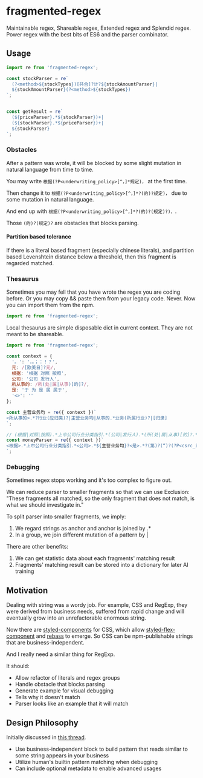 # fragmented-regex

Maintainable regex, Shareable regex, Extended regex and Splendid regex. Power regex with the best bits of ES6 and the parser combinator.

## Usage

```javascript
import re from 'fragmented-regex';

const stockParser = re`
  (?<method>${stockTypes})[共合]?计?${stockAmountParser}|
  ${stockAmountParser}(?<method>${stockTypes})
`;


const getResult = re`
  (${priceParser}.*${stockParser})+|
  (${stockParser}.*${priceParser})+|
  ${stockParser}
`;
```

### Obstacles

After a pattern was wrote, it will be blocked by some slight mutation in natural language from time to time.

You may write ```根据(?P<underwriting_policy>[^，]*规定)，``` at the first time.

Then change it to ```根据(?P<underwriting_policy>[^，]*?(的)?规定)，``` due to some mutation in natural language.

And end up with ```根据(?P<underwriting_policy>[^，]*?(的)?(规定)?)，```.

Those ```(的)?(规定)?``` are obstacles that blocks parsing.

#### Partition based tolerance

If there is a literal based fragment (especially chinese literals), and partition based Levenshtein distance below a threshold, then this fragment is regarded matched.

### Thesaurus

Sometimes you may fell that you have wrote the regex you are coding before. Or you may copy && paste them from your legacy code. Never. Now you can import them from the npm.

```javascript
import re from 'fragmented-regex';


```

Local thesaurus are simple disposable dict in current context. They are not meant to be shareable.

```javascript
import re from 'fragmented-regex';

const context = {
  '。': '，。；：！？',
  元: /[欧美日]?元/,
  根据: '根据 对照 按照',
  公司: '公司 发行人',
  所从事的: /所(处|属|从事)[的]?/,
  是: '于 为 是 属 属于',
  '<>': ''
};

const 主营业务均 = re({ context })`
<所从事的>.*?行业(应归类)?|主营业务均|从事的.*业务(所属行业)?|[归隶]
`;

// (根据|对照|按照).*上市公司行业分类指引.*(公司|发行人).*(所(处|属|从事)[的]?.*?行业(应归类)?|主营业务均|从事的.*业务(所属行业)?|[归隶])?(于|为|是|属(于)?).*?(第)?(“)?(?P<csrc_industry_code>[A-Z][\d]{2})(?P<csrc_industry_name>.*)(的|”||，|。)
const moneyParser = re({ context })`
<根据>.*上市公司行业分类指引.*<公司>.*${主营业务均}?<是>.*?(第)?(“)?(?P<csrc_industry_code>[A-Z][\d]{2})(?P<csrc_industry_name>.*)(的|”||，|。)
`;

```

### Debugging

Sometimes regex stops working and it's too complex to figure out.

We can reduce parser to smaller fragments so that we can use Exclusion: "These fragments all matched, so the only fragment that does not match, is what we should investigate in."

To split parser into smaller fragments, we imply:

1. We regard strings as anchor and anchor is joined by .*
1. In a group, we join different mutation of a pattern by |

There are other benefits:

1. We can get statistic data about each fragments' matching result
1. Fragments' matching result can be stored into a dictionary for later AI training

## Motivation

Dealing with string was a wordy job. For example, CSS and RegExp, they were derived from business needs, suffered from rapid change and will eventually grow into an unrefactorable enormous string.

Now there are [styled-components](https://github.com/styled-components/styled-components) for CSS, which allow [styled-flex-component](https://github.com/SaraVieira/styled-flex-component) and [rebass](https://github.com/jxnblk/rebass) to emerge. So CSS can be npm-publishable strings that are business-independent.

And I really need a similar thing for RegExp.

It should:

- Allow refactor of literals and regex groups
- Handle obstacle that blocks parsing
- Generate example for visual debugging
- Tells why it doesn't match
- Parser looks like an example that it will match

## Design Philosophy

Initially discussed in [this thread](https://github.com/GregRos/parjs/issues/4#issuecomment-379176500).

- Use business-independent block to build pattern that reads similar to some string appears in your business
- Utilize human's builtin pattern matching when debugging
- Can include optional metadata to enable advanced usages
